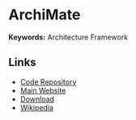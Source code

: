 # ArchiMate

**Keywords:** Architecture Framework

## Links

- [Code Repository](https://github.com/archimatetool/archi)
- [Main Website](https://archimatetool.com)
- [Download](https://archimatetool.com/download)
- [Wikipedia](https://en.wikipedia.org/wiki/ArchiMate)
